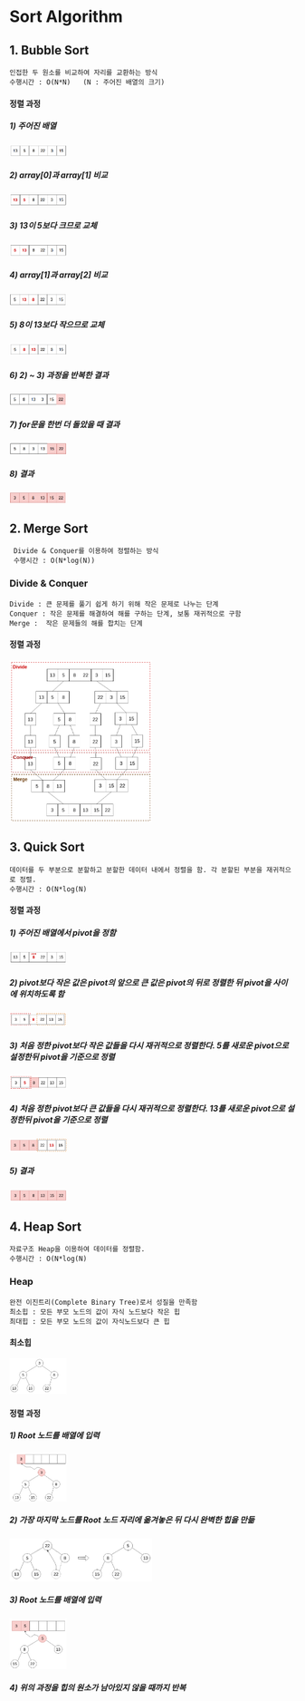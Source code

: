 # Sort Algorithm

## 1. Bubble Sort 
    인접한 두 원소를 비교하여 자리를 교환하는 방식
    수행시간 : O(N*N)   (N : 주어진 배열의 크기)
    
#### 정렬 과정
##### 1) 주어진 배열
<img src = "./img/b_1.png" width="20%">

##### 2) array[0]과 array[1] 비교

<img src = "./img/b_2.png" width="20%">

##### 3) 13이 5보다 크므로 교체
<img src = "./img/b_3.png" width="20%">

##### 4) array[1]과 array[2] 비교
<img src = "./img/b_4.png" width="20%">

##### 5) 8이 13보다 작으므로 교체
<img src = "./img/b_5.png" width="20%">

##### 6) 2) ~ 3) 과정을 반복한 결과
<img src = "./img/b_6.png" width="20%">

##### 7) for문을 한번 더 돌았을 때 결과
<img src = "./img/b_7.png" width="20%">

##### 8) 결과
<img src = "./img/b_8.png" width="20%">

## 2. Merge Sort
     Divide & Conquer를 이용하여 정렬하는 방식
     수행시간 : O(N*log(N))
     
### Divide & Conquer
    Divide : 큰 문제를 풀기 쉽게 하기 위해 작은 문제로 나누는 단계
    Conquer : 작은 문제를 해결하여 해를 구하는 단계, 보통 재귀적으로 구함
    Merge :  작은 문제들의 해를 합치는 단계 
    
#### 정렬 과정    
<img src = "./img/d_c.png" width="50%">

## 3. Quick Sort
    데이터를 두 부분으로 분할하고 분할한 데이터 내에서 정렬을 함. 각 분할된 부분을 재귀적으로 정렬.
    수행시간 : O(N*log(N)
    
#### 정렬 과정
##### 1) 주어진 배열에서 pivot을 정함
<img src = "./img/q_1.png" width="20%">

##### 2) pivot보다 작은 값은 pivot의 앞으로 큰 값은 pivot의 뒤로 정렬한 뒤 pivot을 사이에 위치하도록 함 

<img src = "./img/q_2.png" width="20%">

##### 3) 처음 정한 pivot보다 작은 값들을 다시 재귀적으로 정렬한다. 5를 새로운 pivot으로 설정한뒤 pivot을 기준으로 정렬
<img src = "./img/q_3.png" width="20%">

##### 4) 처음 정한 pivot보다 큰 값들을 다시 재귀적으로 정렬한다. 13를 새로운 pivot으로 설정한뒤 pivot을 기준으로 정렬
<img src = "./img/q_4.png" width="20%">

##### 5) 결과
<img src = "./img/q_5.png" width="20%">

## 4. Heap Sort
    자료구조 Heap을 이용하여 데이터를 정렬함.
    수행시간 : O(N*log(N)

### Heap
    완전 이진트리(Complete Binary Tree)로서 성질을 만족함
    최소힙 : 모든 부모 노드의 값이 자식 노드보다 작은 힙
    최대힙 : 모든 부모 노드의 값이 자식노드보다 큰 힙
    
#### 최소힙
<img src = "./img/minHeap.png" width="20%">

#### 정렬 과정

##### 1) Root 노드를 배열에 입력
<img src = "./img/h_1.png" width="20%">

##### 2) 가장 마지막 노드를 Root 노드 자리에 옮겨놓은 뒤 다시 완벽한 힙을 만듦
<img src = "./img/h_2.png" width="50%">

##### 3) Root 노드를 배열에 입력
<img src = "./img/h_3.png" width="20%">

##### 4) 위의 과정을 힙의 원소가 남아있지 않을 때까지 반복
